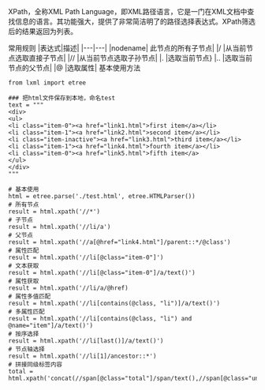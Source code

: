 XPath，全称XML Path Language，即XML路径语言，它是一门在XML文档中查找信息的语言。其功能强大，提供了非常简洁明了的路径选择表达式。XPath筛选后的结果返回为列表。

常用规则
|表达式|描述|
|---|---|
|nodename|	此节点的所有子节点|
|/	|从当前节点选取直接子节点|
|//	|从当前节点选取子孙节点|
|.	|选取当前节点}
|..	|选取当前节点的父节点|
|@	|选取属性|
基本使用方法
```
from lxml import etree

### 把html文件保存到本地，命名test
text = """
<div>
<ul>
<li class="item-0"><a href="link1.html">first item</a></li>
<li class="item-1"><a href="link2.html">second item</a></li>
<li class="item-inactive"><a href="link3.html">third item</a></li>
<li class="item-1"><a href="link4.html">fourth item</a></li>
<li class="item-0"><a href="link5.html">fifth item</a>
</ul>
</div>
"""

# 基本使用
html = etree.parse('./test.html', etree.HTMLParser())
# 所有节点
result = html.xpath('//*')
# 子节点
result = html.xpath('//li/a')
# 父节点
result = html.xpath('//a[@href="link4.html"]/parent::*/@class')
# 属性匹配
result = html.xpath('//li[@class="item-0"]')
# 文本获取
result = html.xpath('//li[@class="item-0"]/a/text()')
# 属性获取
result = html.xpath('//li/a/@href)
# 属性多值匹配
result = html.xpath('//li[contains(@class, "li")]/a/text()')
# 多属性匹配
result = html.xpath('//li[contains(@class, "li") and @name="item"]/a/text()')
# 按序选择
result = html.xpath('//li[last()]/a/text()')
# 节点轴选择
result = html.xpath('//li[1]/ancestor::*')
# 拼接同级标签内容
total = html.xpath('concat(//span[@class="total"]/span/text(),//span[@class="unit"]/span/text())')
```